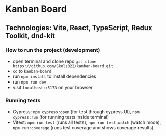 # Kanban Board

## Technologies: Vite, React, TypeScript, Redux Toolkit, dnd-kit

### How to run the project (development)
* open terminal and clone repo `git clone https://github.com/Skols022/kanban-board.git`
* `cd` to `kanban-board`
* run `npm install` to install dependencies
* run `npm run dev`
* visit `localhost::5173` on your browser

### Running tests
* Cypress: `npm cypress:open` (for test through cypress UI), `npm cypress:run` (for running tests inside terminal)
* Vitest: `npm run test` (runs all tests), `npm run test:watch` (watch mode), `npm run:coverage` (runs test coverage and shows coverage results)
